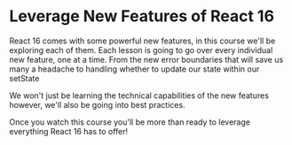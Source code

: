 # Leverage New Features of React 16

React 16 comes with some powerful new features, in this course we'll be exploring each of them. Each lesson is going to go over every individual new feature, one at a time. From the new error boundaries that will save us many a headache to handling whether to update our state within our setState

We won't just be learning the technical capabilities of the new features however, we'll also be going into best practices.

Once you watch this course you'll be more than ready to leverage everything React 16 has to offer!
